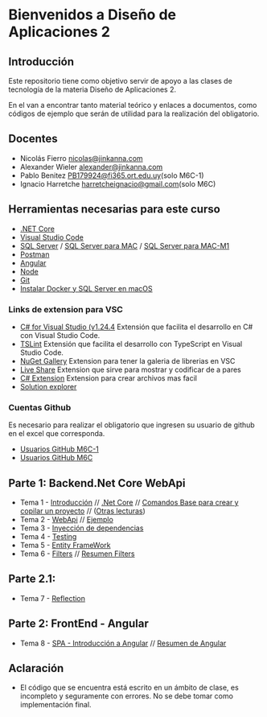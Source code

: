 # Bienvenidos a Diseño de Aplicaciones 2

## Introducción

Este repositorio tiene como objetivo servir de apoyo a las clases de tecnología de la materia Diseño de Aplicaciones 2.

En el van a encontrar tanto material teórico y enlaces a documentos, como códigos de ejemplo que serán de utilidad para la realización del obligatorio.


## Docentes

- Nicolás Fierro [nicolas@jinkanna.com](mailto:nicolas@jinkanna.com)
- Alexander Wieler [alexander@jinkanna.com](alexander@jinkanna.com) 
- Pablo Benitez [PB179924@fi365.ort.edu.uy](mailto:PB179924@fi365.ort.edu.uy)(solo M6C-1)
- Ignacio Harretche [harretcheignacio@gmail.com](mailto:harretcheignacio@gmail.com)(solo M6C)

## Herramientas necesarias para este curso

- [.NET Core](https://dotnet.microsoft.com/learn/dotnet/hello-world-tutorial/install)
- [Visual Studio Code](https://code.visualstudio.com/)
- [SQL Server](https://www.microsoft.com/es-mx/sql-server/sql-server-downloads?rtc=1) / [SQL Server para MAC](https://docs.microsoft.com/en-us/sql/linux/quickstart-install-connect-docker?view=sql-server-ver15&pivots=cs1-bash) /  [SQL Server para MAC-M1](https://medium.com/geekculture/how-to-install-sql-server-in-mac-m1-41121e110214)
- [Postman](https://www.postman.com/)
- [Angular](https://angular.io/)
- [Node](https://nodejs.org/es/)
- [Git](https://git-scm.com/)
- [Instalar Docker y SQL Server en macOS](Clases/Guias/InstalacionSQLserverMacOS.md)

### Links de extension para VSC
 - [C# for Visual Studio (v1.24.4](https://marketplace.visualstudio.com/items?itemName=ms-dotnettools.csharp) Extensión que facilita el desarrollo en C# con Visual Studio Code.
 - [TSLint](https://marketplace.visualstudio.com/items?itemName=ms-vscode.vscode-typescript-tslint-plugin) Extensión que facilita el desarrollo con TypeScript en Visual Studio Code.
 - [NuGet Gallery](https://marketplace.visualstudio.com/items?itemName=patcx.vscode-nuget-gallery) Extension para tener la galeria de librerias en VSC
 - [Live Share](https://marketplace.visualstudio.com/items?itemName=MS-vsliveshare.vsliveshare) Extension que sirve para mostrar y codificar de a pares
 - [C# Extension](https://marketplace.visualstudio.com/items?itemName=jchannon.csharpextensions) Extension para crear archivos mas facil
 - [Solution explorer](https://marketplace.visualstudio.com/items?itemName=fernandoescolar.vscode-solution-explorer)

### Cuentas Github

Es necesario para realizar el obligatorio que ingresen su usuario de github en el excel que corresponda.

- [Usuarios GitHub M6C-1](https://fi365-my.sharepoint.com/:x:/g/personal/aw177322_fi365_ort_edu_uy/EW4GosxFhVBLkEvwrBZfBWEBPsbpq5lkA3a06BFj2JOuKg?e=ajMQpI)
- [Usuarios GitHub M6C](https://fi365-my.sharepoint.com/:x:/g/personal/aw177322_fi365_ort_edu_uy/ETy_lJcO_qZHo2VUIHc4LDMBXKqihEIylaxR7i_80gCI_A?e=SOJuYz)

## Parte 1: Backend.Net Core WebApi
- Tema 1 - [Introducción](/Clases/Clase_01-Intro/1.1-Introduccion.md)
          // [.Net Core](/Clases/Clase_01-Intro/1.2-.NET_Core.md)
          // [Comandos Base para crear y copilar un proyecto](/Clases/Clase_01-Intro/1.3-ComandosNetCore.md)
          // ([Otras lecturas](https://calm-bloom-3b1.notion.site/ASP-NET-Core-a1e2fee147cf44fbb2c6a7f962bd2341))
- Tema 2 - [WebApi](https://calm-bloom-3b1.notion.site/WEB-API-b460683de96a4d66aed5660a9d4de8bf)
          // [Ejemplo](/Clases/Clase_2-WebApi/Clase_2-Ejemplo-WebApi.md)
- Tema 3 - [Inyección de dependencias](https://calm-bloom-3b1.notion.site/Inyecci-n-de-dependencia-084456a1937f40f4b6e767711c7ca1c9)
- Tema 4 - [Testing](https://calm-bloom-3b1.notion.site/Unit-test-4554cc7a49bd4fe4a06c509de80ac77f)
- Tema 5 - [Entity FrameWork](https://calm-bloom-3b1.notion.site/EF-CORE-c9c7991c5c9f414f8aa6f2abb2d6a83f)
- Tema 6 - [Filters](https://calm-bloom-3b1.site/Filtros-11ba7df748cd4240aba28ded55e55076)
          // [Resumen Filters](/Clases/Clase_6-Filters/Filters.md)

## Parte 2.1:  
- Tema 7 - [Reflection](/Clases/Clase_9-Reflection/Reflection.md)

## Parte 2: FrontEnd - Angular 
- Tema 8 - [SPA - Introducción a Angular](/Clases/Clase_10-SPA&Angular/Angular_y_las_SPAs.md)
          // [Resumen de Angular](/Clases/Angular.md)


## Aclaración
- El código que se encuentra está escrito en un ámbito de clase, es incompleto y seguramente con errores. No se debe tomar como implementación final.
